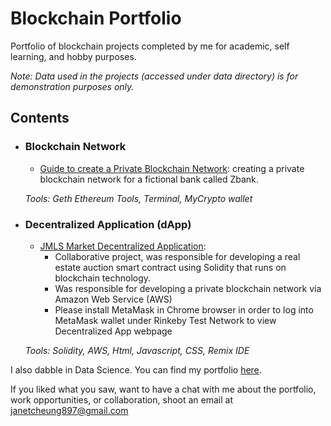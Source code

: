 # Blockchain Portfolio
Portfolio of blockchain projects completed by me for academic, self learning, and hobby purposes. 

_Note: Data used in the projects (accessed under data directory) is for demonstration purposes only._

## Contents

- ### Blockchain Network

	- [Guide to create a Private Blockchain Network](https://github.com/janetcheung-byte/blockchain):  creating a private blockchain network
for a fictional bank called Zbank.

	_Tools: Geth Ethereum Tools, Terminal, MyCrypto wallet_ 

- ### Decentralized Application (dApp)

	- [JMLS Market Decentralized Application](https://janetcheung-byte.github.io/JMLS_market/frontend/index.html#): 
        - Collaborative project, was responsible for developing a real estate auction smart contract using Solidity that runs on blockchain technology.
        - Was responsible for developing a private blockchain network via Amazon Web Service (AWS)
        - Please install MetaMask in Chrome browser in order to log into MetaMask wallet under Rinkeby Test Network to view Decentralized App webpage 

	_Tools: Solidity, AWS, Html, Javascript, CSS, Remix IDE_

I also dabble in Data Science. You can find my portfolio [here](https://github.com/janetcheung-byte/portfolio).

If you liked what you saw, want to have a chat with me about the portfolio, work opportunities, or collaboration, shoot an email at janetcheung897@gmail.com 

